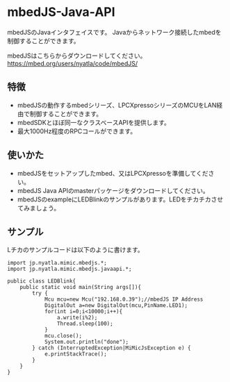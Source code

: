 mbedJS-Java-API
===============
mbedJSのJavaインタフェイスです。
Javaからネットワーク接続したmbedを制御することができます。

mbedJSはこちらからダウンロードしてください。
https://mbed.org/users/nyatla/code/mbedJS/

特徴
---------------
- mbedJSの動作するmbedシリーズ、LPCXpressoシリーズのMCUをLAN経由で制御することができます。
- mbedSDKとほぼ同一なクラスベースAPIを提供します。
- 最大1000Hz程度のRPCコールができます。

使いかた
---------------
- mbedJSをセットアップしたmbed、又はLPCXpressoを準備してください。
- mbedJS Java APIのmasterパッケージをダウンロードしてください。
- mbedJSのexampleにLEDBlinkのサンプルがあります。LEDをチカチカさせてみましょう。


サンプル
---------------
Lチカのサンプルコードは以下のように書けます。

    import jp.nyatla.mimic.mbedjs.*;
    import jp.nyatla.mimic.mbedjs.javaapi.*;
    
    public class LEDBlink{
    	public static void main(String args[]){
    		try {
    			Mcu mcu=new Mcu("192.168.0.39");//mbedJS IP Address
    			DigitalOut a=new DigitalOut(mcu,PinName.LED1);
    			for(int i=0;i<10000;i++){
    				a.write(i%2);
    				Thread.sleep(100);
    			}
    			mcu.close();
    			System.out.println("done");
    		} catch (InterruptedException|MiMicJsException e) {
    			e.printStackTrace();
    		}
    	}
    }

